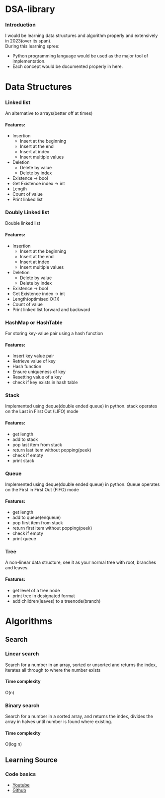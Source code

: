 # DSA-library
### Introduction 
I would be learning data structures and algorithm properly and extensively in 2023(over its span).<br>
During this learning spree: 
- Python programming language would be used as the major tool of implementation.
- Each concept would be documented properly in here.

# Data Structures
### Linked list
An alternative to arrays(better off at times)
#### Features:
  - Insertion
    - Insert at the beginning
    - Insert at the end
    - Insert at index
    - Insert multiple values
  - Deletion
    - Delete by value
    - Delete by index
  - Existence -> bool
  - Get Existence index -> int
  - Length
  - Count of value
  - Print linked list

### Doubly Linked list
Double linked list
#### Features:
  - Insertion
    - Insert at the beginning
    - Insert at the end
    - Insert at index
    - Insert multiple values
  - Deletion
    - Delete by value
    - Delete by index
  - Existence -> bool
  - Get Existence index -> int
  - Length(optimised O(1))
  - Count of value
  - Print linked list forward and backward

### HashMap or HashTable
For storing key-value pair using a hash function
#### Features:
  - Insert key value pair
  - Retrieve value of key
  - Hash function
  - Ensure uniqueness of key
  - Resetting value of a key
  - check if key exists in hash table

### Stack
Implemented using deque(double ended queue) in python. stack operates on the Last in First Out (LIFO) mode
#### Features:
  - get length
  - add to stack
  - pop last item from stack
  - return last item without popping(peek)
  - check if empty
  - print stack
### Queue
Implemented using deque(double ended queue) in python. Queue operates on the First in First Out (FIFO) mode
#### Features:
  - get length
  - add to queue(enqueue)
  - pop first item from stack
  - return first item without popping(peek)
  - check if empty
  - print queue

### Tree
A non-linear data structure, see it as your normal tree with root, branches and leaves.
#### Features:
  - get level of a tree node
  - print tree in designated format
  - add children(leaves) to a treenode(branch)


# Algorithms
## Search
### Linear search 
Search for a number in an array, sorted or unsorted and returns the index, iterates all through to where the number exists
#### Time complexity
O(n)
### Binary search 
Search for a number in a sorted array, and returns the index, divides the array in halves until number is found where existing.
#### Time complexity
O(log n)

## Learning Source
  ### Code basics
  - <a href="https://www.youtube.com/playlist?list=PLeo1K3hjS3uu_n_a__MI_KktGTLYopZ12"> Youtube </a>
  - <a href="https://github.com/codebasics/data-structures-algorithms-python"> Github </a>

